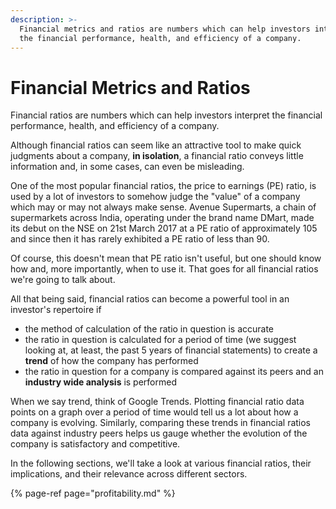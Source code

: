 ```yaml
---
description: >-
  Financial metrics and ratios are numbers which can help investors interpret
  the financial performance, health, and efficiency of a company.
---
```


# Financial Metrics and Ratios

Financial ratios are numbers which can help investors interpret the financial performance, health, and efficiency of a company.

Although financial ratios can seem like an attractive tool to make quick judgments about a company, **in isolation**, a financial ratio conveys little information and, in some cases, can even be misleading.

One of the most popular financial ratios, the price to earnings \(PE\) ratio, is used by a lot of investors to somehow judge the "value" of a company which may or may not always make sense. Avenue Supermarts, a chain of supermarkets across India, operating under the brand name DMart, made its debut on the NSE on 21st March 2017 at a PE ratio of approximately 105 and since then it has rarely exhibited a PE ratio of less than 90.

Of course, this doesn't mean that PE ratio isn't useful, but one should know how and, more importantly, when to use it. That goes for all financial ratios we're going to talk about.

All that being said, financial ratios can become a powerful tool in an investor's repertoire if

* the method of calculation of the ratio in question is accurate
* the ratio in question is calculated for a period of time \(we suggest looking at, at least, the past 5 years of financial statements\) to create a **trend** of how the company has performed
* the ratio in question for a company is compared against its peers and an **industry wide analysis** is performed

When we say trend, think of Google Trends. Plotting financial ratio data points on a graph over a period of time would tell us a lot about how a company is evolving. Similarly, comparing these trends in financial ratios data against industry peers helps us gauge whether the evolution of the company is satisfactory and competitive.

In the following sections, we'll take a look at various financial ratios, their implications, and their relevance across different sectors.

{% page-ref page="profitability.md" %}

